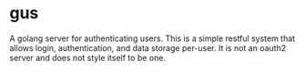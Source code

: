 gus
===

A golang server for authenticating users. This is a simple restful system that allows login, authentication, and data storage per-user. It is not an oauth2 server and does not style itself to be one. 
